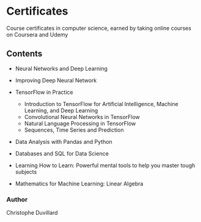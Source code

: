 # Certificates
 Course certificates in computer science, earned by taking online courses on Coursera and Udemy

## Contents

- Neural Networks and Deep Learning
- Improving Deep Neural Network

- TensorFlow in Practice
  - Introduction to TensorFlow for Artificial Intelligence, Machine Learning, and Deep Learning 
  - Convolutional Neural Networks in TensorFlow
  - Natural Language Processing in TensorFlow
  - Sequences, Time Series and Prediction

- Data Analysis with Pandas and Python
- Databases and SQL for Data Science

- Learning How to Learn: Powerful mental tools to help you master tough subjects

- Mathematics for Machine Learning: Linear Algebra

### Author
Christophe Duvillard
